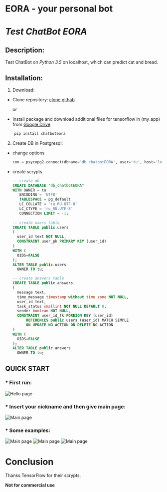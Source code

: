 # EORA - your personal bot

# _Test ChatBot EORA_

## Description:
Test ChatBot on *Python 3.5* on localhost, which can predict cat and bread. 

## Installation:
1. Download:
  * Clone repository:
    [clone githab](https://github.com/Lehsuby/chatbotEORA.git)

     or
     
  * Install package and download additional files for tensorflow in (my_app) from [Google Drive](https://drive.google.com/open?id=1HA0MunsTQbvg4x-hGlwy2zxE29xq2Spv)
```python
    pip install chatboteora
```
2. Create DB in Postgresql:
  * change options
    ```python
    con = psycopg2.connect(dbname='db_chatbotEORA', user='tu', host='localhost', password='qwerty')
    ```
  * create scrypts
    ```SQL
    -- create db
    CREATE DATABASE "db_chatbotEORA"
    WITH OWNER = tu
       ENCODING = 'UTF8'
       TABLESPACE = pg_default
       LC_COLLATE = 'ru_RU.UTF-8'
       LC_CTYPE = 'ru_RU.UTF-8'
       CONNECTION LIMIT = -1;
       
    -- create users table
    CREATE TABLE public.users
    (
      user_id text NOT NULL,
      CONSTRAINT user_pk PRIMARY KEY (user_id)
    )
    WITH (
      OIDS=FALSE
    );
    ALTER TABLE public.users
      OWNER TO tu;
    
    -- create answers table
    CREATE TABLE public.answers
    (
      message text,
      time_message timestamp without time zone NOT NULL,
      user_id text,
      task_status smallint NOT NULL DEFAULT 0,
      sender boolean NOT NULL,
      CONSTRAINT user_id_fk FOREIGN KEY (user_id)
          REFERENCES public.users (user_id) MATCH SIMPLE
          ON UPDATE NO ACTION ON DELETE NO ACTION
    )
    WITH (
      OIDS=FALSE
    );
    ALTER TABLE public.answers
      OWNER TO tu;
    ```
    
## QUICK START
### * First run:
![Hello page](https://github.com/Lehsuby/chatbotEORA/blob/master/1.png?raw=true)
### * Insert your nickname and then give main page:
![Main page](https://github.com/Lehsuby/chatbotEORA/blob/master/2.png?raw=true)
### * Some examples:
![Main page](https://github.com/Lehsuby/chatbotEORA/blob/master/3.png?raw=true)
![Main page](https://github.com/Lehsuby/chatbotEORA/blob/master/4.png?raw=true)
![Main page](https://github.com/Lehsuby/chatbotEORA/blob/master/5.png?raw=true)

# Conclusion
Thanks TensorFlow for their scrypts.

__Not for commercial use__
